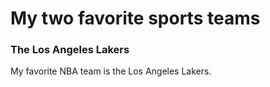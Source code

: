 # My two favorite sports teams

### The Los Angeles Lakers
My favorite NBA team is the Los Angeles Lakers.

